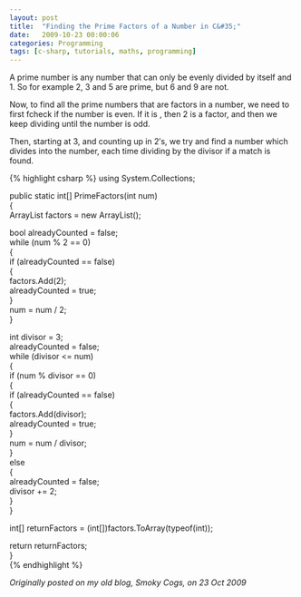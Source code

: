 ```yaml
---
layout: post
title:  "Finding the Prime Factors of a Number in C&#35;"
date:   2009-10-23 00:00:06
categories: Programming
tags: [c-sharp, tutorials, maths, programming]
---
```


A prime number is any number that can only be evenly divided by itself and 1. So for example 2, 3 and 5 are prime, but 6 and 9 are not.

Now, to find all the prime numbers that are factors in a number, we need to first fcheck if the number is even. If it is , then 2 is a factor, and then we keep dividing until the number is odd.

Then, starting at 3, and counting up in 2′s, we try and find a number which divides into the number, each time dividing by the divisor if a match is found.

{% highlight csharp %}
using System.Collections;  
  
public static int[] PrimeFactors(int num)  
{  
   ArrayList factors = new ArrayList();  

   bool alreadyCounted = false;  
   while (num % 2 == 0)  
   {  
	   if (alreadyCounted == false)  
	   {  
		   factors.Add(2);  
		   alreadyCounted = true;  
	   }  
	   num = num / 2;  
   }  

   int divisor = 3;  
   alreadyCounted = false;  
   while (divisor <= num)  
   {  
	   if (num % divisor == 0)  
	   {  
		   if (alreadyCounted == false)  
		   {  
			   factors.Add(divisor);  
			   alreadyCounted = true;  
		   }  
		   num = num / divisor;  
	   }  
	   else  
	   {  
		   alreadyCounted = false;  
		   divisor += 2;  
	   }  
   }  

   int[] returnFactors = (int[])factors.ToArray(typeof(int));  

   return returnFactors;  
}  
{% endhighlight %}

_Originally posted on my old blog, Smoky Cogs, on 23 Oct 2009_